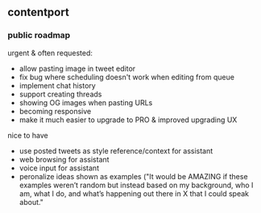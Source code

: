 ## contentport

### public roadmap

urgent & often requested:
- allow pasting image in tweet editor
- fix bug where scheduling doesn't work when editing from queue
- implement chat history
- support creating threads
- showing OG images when pasting URLs
- becoming responsive
- make it much easier to upgrade to PRO & improved upgrading UX

nice to have
- use posted tweets as style reference/context for assistant
- web browsing for assistant
- voice input for assistant
- peronalize ideas shown as examples ("It would be AMAZING if these examples weren’t random but instead based on my background, who I am, what I do, and what’s happening out there in X that I could speak about."